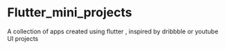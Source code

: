 # Flutter_mini_projects
A collection of apps created using flutter , inspired by dribbble or youtube UI projects 
